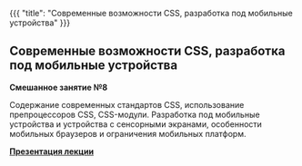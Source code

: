 {{{
	"title": "Современные возможности CSS, разработка под мобильные устройства"
}}}

## Современные возможности CSS, разработка под мобильные устройства
__Смешанное занятие №8__

Содержание современных стандартов CSS, использование препроцессоров CSS, CSS-модули. Разработка под мобильные устройства и устройства с сенсорными экранами, особенности мобильных браузеров и ограничения мобильных платформ.

__[Презентация лекции](/slides/s9)__
